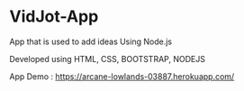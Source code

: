 # VidJot-App
App that is used to add ideas Using Node.js

Developed using HTML, CSS, BOOTSTRAP, NODEJS


App Demo : https://arcane-lowlands-03887.herokuapp.com/
